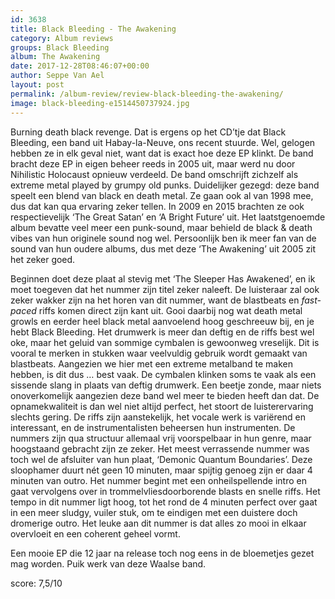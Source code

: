 ```yaml
---
id: 3638
title: Black Bleeding - The Awakening
category: Album reviews
groups: Black Bleeding
album: The Awakening
date: 2017-12-28T08:46:07+00:00
author: Seppe Van Ael
layout: post
permalink: /album-review/review-black-bleeding-the-awakening/
image: black-bleeding-e1514450737924.jpg
---
```

Burning death black revenge. Dat is ergens op het CD’tje dat Black Bleeding, een band uit Habay-la-Neuve, ons recent stuurde. Wel, gelogen hebben ze in elk geval niet, want dat is exact hoe deze EP klinkt. De band bracht deze EP in eigen beheer reeds in 2005 uit, maar werd nu door Nihilistic Holocaust opnieuw verdeeld. De band omschrijft zichzelf als extreme metal played by grumpy old punks. Duidelijker gezegd: deze band speelt een blend van black en death metal. Ze gaan ook al van 1998 mee, dus dat kan qua ervaring zeker tellen. In 2009 en 2015 brachten ze ook respectievelijk ‘The Great Satan’ en ‘A Bright Future’ uit. Het laatstgenoemde album bevatte veel meer een punk-sound, maar behield de black & death vibes van hun originele sound nog wel. Persoonlijk ben ik meer fan van de sound van hun oudere albums, dus met deze ‘The Awakening’ uit 2005 zit het zeker goed.

Beginnen doet deze plaat al stevig met ‘The Sleeper Has Awakened’, en ik moet toegeven dat het nummer zijn titel zeker naleeft. De luisteraar zal ook zeker wakker zijn na het horen van dit nummer, want de blastbeats en _fast-paced_ riffs komen direct zijn kant uit. Gooi daarbij nog wat death metal growls en eerder heel black metal aanvoelend hoog geschreeuw bij, en je hebt Black Bleeding. Het drumwerk is meer dan deftig en de riffs best wel oke, maar het geluid van sommige cymbalen is gewoonweg vreselijk. Dit is vooral te merken in stukken waar veelvuldig gebruik wordt gemaakt van blastbeats. Aangezien we hier met een extreme metalband te maken hebben, is dit dus … best vaak. De cymbalen klinken soms te vaak als een sissende slang in plaats van deftig drumwerk. Een beetje zonde, maar niets onoverkomelijk aangezien deze band wel meer te bieden heeft dan dat. De opnamekwaliteit is dan wel niet altijd perfect, het stoort de luisterervaring slechts gering. De riffs zijn aanstekelijk, het vocale werk is variërend en interessant, en de instrumentalisten beheersen hun instrumenten. De nummers zijn qua structuur allemaal vrij voorspelbaar in hun genre, maar hoogstaand gebracht zijn ze zeker. Het meest verrassende nummer was toch wel de afsluiter van hun plaat, ‘Demonic Quantum Boundaries’. Deze sloophamer duurt nét geen 10 minuten, maar spijtig genoeg zijn er daar 4 minuten van outro. Het nummer begint met een onheilspellende intro en gaat vervolgens over in trommelvliesdoorborende blasts en snelle riffs. Het tempo in dit nummer ligt hoog, tot het rond de 4 minuten perfect over gaat in een meer sludgy, vuiler stuk, om te eindigen met een duistere doch dromerige outro. Het leuke aan dit nummer is dat alles zo mooi in elkaar overvloeit en een coherent geheel vormt.

Een mooie EP die 12 jaar na release toch nog eens in de bloemetjes gezet mag worden. Puik werk van deze Waalse band.

score: 7,5/10

&nbsp;
